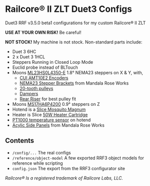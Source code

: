 # Railcore®️ II ZLT Duet3 Configs

Duet3 RRF v3.5.0 beta1 configurations for my custom Railcore®️ II ZLT

**USE AT YOUR OWN RISK!** Be careful!

**NOT STOCK!** My machine is not stock. Non-standard parts include:
* Duet 3 6HC
* 2 x Duet 3 1HCL
* Steppers Running in Closed Loop Mode
* Euclid probe instead of BLTouch
* Moons [ML23HS0L4350-E](https://www.moonsindustries.com/p/nema-23-standard-hybrid-stepper-motors/ml23hs0l4350-e-000004611110027515) 1.8° NEMA23 steppers on X & Y, with,
  * [CUI AMT10E2 Encoders](https://www.cuidevices.com/product/resource/amt10e-v.pdf)
  * [NEMA23 Stepper Brackets](https://www.mandalaroseworks.com/product/railcore#nema23steppermounts) from Mandala Rose Works
  * [20-tooth pulleys](http://shop.sdp-si.com/catalog/product/?id=A_6A51-020DF0908)
  * [Dampers](https://www.moonsindustries.com/p/dampers/damper00012-000004696325000012)
  * [Rear Riser](https://www.thingiverse.com/thing:4577104) for best pulley fit
* Moons [MS17HA6P4200](https://www.moonsindustries.com/p/nema-17-high-precision-hybrid-stepper-motors/ms17ha6p4200-000004611110015926) 0.9° steppers on Z
* Hotend is a [Slice Mosquito Magnum](https://www.sliceengineering.com/products/mosquito-magnum%E2%84%A2-hotend)
* Heater is Slice [50W Heater Cartridge](https://www.sliceengineering.com/collections/accessories/products/50w-heater-cartridge?variant=29760199196744)
* [PT1000 temperature sensor](https://www.filastruder.com/products/e3d-pt1000-sensor?_pos=1&_sid=2b3dd065a&_ss=r) on hotend
* [Acylic Side Panels](https://www.mandalaroseworks.com/product/acrylicSidePanels) from Mandala Rose Works

## Contents

* `/config/...` The real configs
* `/reference/object-model` A few exported RRF3 object models for reference while scripting
* `config.json` The export from the RRF3 configurator site


_Railcore®️ Is a registered trademark of Railcore Labs, LLC._